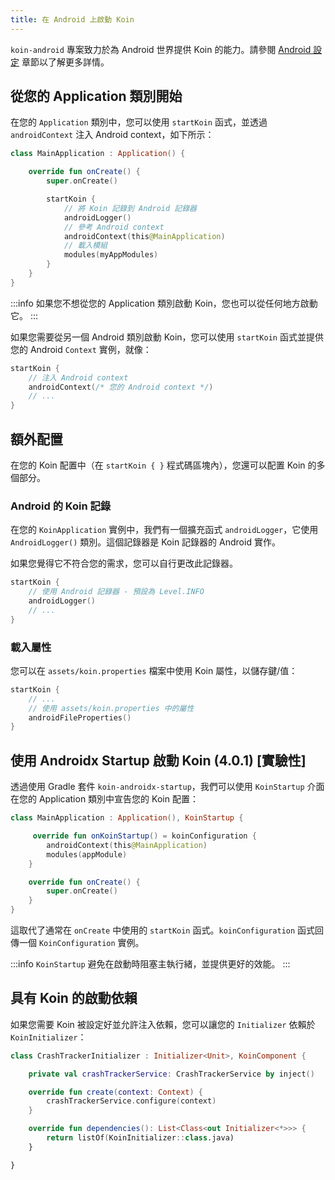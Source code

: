 ```yaml
---
title: 在 Android 上啟動 Koin
---
```


`koin-android` 專案致力於為 Android 世界提供 Koin 的能力。請參閱 [Android 設定](/docs/setup/koin#android) 章節以了解更多詳情。

## 從您的 Application 類別開始

在您的 `Application` 類別中，您可以使用 `startKoin` 函式，並透過 `androidContext` 注入 Android context，如下所示：

```kotlin
class MainApplication : Application() {

    override fun onCreate() {
        super.onCreate()

        startKoin {
            // 將 Koin 記錄到 Android 記錄器
            androidLogger()
            // 參考 Android context
            androidContext(this@MainApplication)
            // 載入模組
            modules(myAppModules)
        }
    }
}
```

:::info
如果您不想從您的 Application 類別啟動 Koin，您也可以從任何地方啟動它。
:::

如果您需要從另一個 Android 類別啟動 Koin，您可以使用 `startKoin` 函式並提供您的 Android `Context` 實例，就像：

```kotlin
startKoin {
    // 注入 Android context
    androidContext(/* 您的 Android context */)
    // ...
}
```

## 額外配置

在您的 Koin 配置中（在 `startKoin { }` 程式碼區塊內），您還可以配置 Koin 的多個部分。

### Android 的 Koin 記錄

在您的 `KoinApplication` 實例中，我們有一個擴充函式 `androidLogger`，它使用 `AndroidLogger()` 類別。這個記錄器是 Koin 記錄器的 Android 實作。

如果您覺得它不符合您的需求，您可以自行更改此記錄器。

```kotlin
startKoin {
    // 使用 Android 記錄器 - 預設為 Level.INFO
    androidLogger()
    // ...
}
```

### 載入屬性

您可以在 `assets/koin.properties` 檔案中使用 Koin 屬性，以儲存鍵/值：

```kotlin
startKoin {
    // ...
    // 使用 assets/koin.properties 中的屬性
    androidFileProperties()   
}
```

## 使用 Androidx Startup 啟動 Koin (4.0.1) [實驗性]

透過使用 Gradle 套件 `koin-androidx-startup`，我們可以使用 `KoinStartup` 介面在您的 Application 類別中宣告您的 Koin 配置：

```kotlin
class MainApplication : Application(), KoinStartup {

     override fun onKoinStartup() = koinConfiguration {
        androidContext(this@MainApplication)
        modules(appModule)
    }

    override fun onCreate() {
        super.onCreate()
    }
}
```

這取代了通常在 `onCreate` 中使用的 `startKoin` 函式。`koinConfiguration` 函式回傳一個 `KoinConfiguration` 實例。

:::info
`KoinStartup` 避免在啟動時阻塞主執行緒，並提供更好的效能。
:::

## 具有 Koin 的啟動依賴

如果您需要 Koin 被設定好並允許注入依賴，您可以讓您的 `Initializer` 依賴於 `KoinInitializer`：

```kotlin
class CrashTrackerInitializer : Initializer<Unit>, KoinComponent {

    private val crashTrackerService: CrashTrackerService by inject()

    override fun create(context: Context) {
        crashTrackerService.configure(context)
    }

    override fun dependencies(): List<Class<out Initializer<*>>> {
        return listOf(KoinInitializer::class.java)
    }

}
```